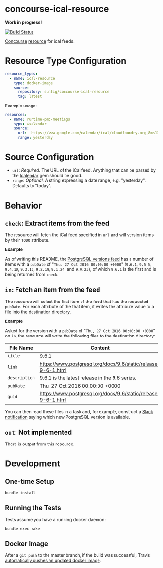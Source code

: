 # concourse-ical-resource

__Work in progress!__

[![Build Status](https://travis-ci.org/suhlig/concourse-ical-resource.svg?branch=master)](https://travis-ci.org/suhlig/concourse-ical-resource)

[Concourse](https://concourse.ci/ "Concourse Homepage") [resource](https://concourse.ci/implementing-resources.html "Implementing a Resource") for ical feeds.

# Resource Type Configuration

```yaml
resource_types:
  - name: ical-resource
    type: docker-image
    source:
      repository: suhlig/concourse-ical-resource
      tag: latest
```

Example usage:

```yaml
resources:
  - name: runtime-pmc-meetings
    type: icalendar
    source:
      url:  https://www.google.com/calendar/ical/cloudfoundry.org_8ms13q67p9jjeeilng6dosnu50@group.calendar.google.com/public/basic.ics
      range: yesterday
```

# Source Configuration

* `url`: *Required.* The URL of the iCal feed. Anything that can be parsed by the [Icalendar](https://rubygems.org/gems/icalendar) gem should be good.
* `range`: *Optional.* A string expressing a date range, e.g. "yesterday". Defaults to "today".

# Behavior

## `check`: Extract items from the feed

The resource will fetch the iCal feed specified in `url` and will version items by their `TODO` attribute.

**Example**

As of writing this README, the [PostgreSQL versions feed](https://www.postgresql.org/versions.rss) has a number of items with a `pubDate` of "`Thu, 27 Oct 2016 00:00:00 +0000`" (`9.6.1`, `9.5.5`, `9.4.10`, `9.3.15`, `9.2.19`, `9.1.24`, and `9.0.23`), of which `9.6.1` is the first and is being returned from `check`.

## `in`: Fetch an item from the feed

The resource will select the first item of the feed that has the requested `pubDate`. For each attribute of the that item, it writes the attribute value to a file into the destination directory.

**Example**

Asked for the version with a `pubDate` of "`Thu, 27 Oct 2016 00:00:00 +0000`" on `in`, the resource will write the following files to the destination directory:

| File Name   | Content                                                       |
| ----------- | ------------------------------------------------------------- |
|`title`      | 9.6.1                                                         |
|`link`       | https://www.postgresql.org/docs/9.6/static/release-9-6-1.html |
|`description`| 9.6.1 is the latest release in the 9.6 series.                |
|`pubDate`    | Thu, 27 Oct 2016 00:00:00 +0000                               |
|`guid`       | https://www.postgresql.org/docs/9.6/static/release-9-6-1.html |

You can then read these files in a task and, for example, construct a [Slack notification](https://github.com/cloudfoundry-community/slack-notification-resource) saying which new PostgreSQL version is available.

## `out`: Not implemented

There is output from this resource.

# Development

## One-time Setup

```bash
bundle install
```

## Running the Tests

Tests assume you have a running docker daemon:

```bash
bundle exec rake
```

## Docker Image

After a `git push` to the master branch, if the build was successful, Travis [automatically pushes an updated docker image](https://docs.travis-ci.com/user/docker/#Pushing-a-Docker-Image-to-a-Registry).
